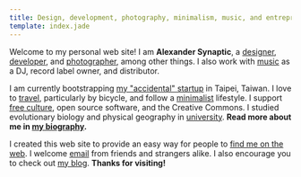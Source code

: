 ```yaml
---
title: Design, development, photography, minimalism, music, and entrepreneurship
template: index.jade
---
```


Welcome to my personal web site! I am **Alexander Synaptic**, a [designer](/design), [developer](/development), and [photographer](/photography), among other things. I also work with [music](/music) as a DJ, record label owner, and distributor.

I am currently bootstrapping [my "accidental" startup](/biography#entrepreneurship) in Taipei, Taiwan. I love to [travel](/biography#travel), particularly by bicycle, and follow a [minimalist](/biography#minimalism) lifestyle. I support [free culture](/biography#free), open source software, and the Creative Commons. I studied evolutionary biology and physical geography in [university](/biography#education). **Read more about me in [my biography](/biography).**

I created this web site to provide an easy way for people to [find me on the web](/connect). I welcome [email](/connect) from friends and strangers alike. I also encourage you to check out [my blog](http://synapticism.com). **Thanks for visiting!**

